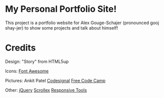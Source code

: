 # My Personal Portfolio Site!

This project is a portfolio website for Alex Gouge-Schajer (pronounced gooj shay-jer) to show some projects and talk about himself!

# Credits

Design:
"Story" from HTML5up

Icons:
[Font Awesome](fontawesome.io)

Pictures:
Ankit Patel
[Codesignal](app.codesignal.com)
[Free Code Camp](freecodecamp.org)

Other:
[jQuery](jquery.com)
[Scrollex](github.com/ajlkn/jquery.scrollex)
[Responsive Tools](github.com/ajlkn/responsive-tools)
